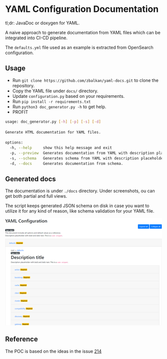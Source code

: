 # YAML Configuration Documentation

tl;dr: JavaDoc or doxygen for YAML.

A naive approach to generate documentation from YAML files which can be integrated into CI-CD pipeline.

The `defaults.yml` file used as an example is extracted from OpenSearch configuration.

## Usage

* Run `git clone https://github.com/zbalkan/yaml-docs.git` to clone the repository.
* Copy the YAML file under `docs/` directory.
* Update `configuration.py` based on your requirements.
* Run `pip install -r requirements.txt`
* Run `python3 doc_generator.py -h` to get help.
* PROFIT

```bash
usage: doc_generator.py [-h] [-p] [-s] [-d]

Generate HTML documentation for YAML files.

options:
  -h, --help     show this help message and exit
  -p, --preview  Generates documentation from YAML with description placeholders.
  -s, --schema   Generates schema from YAML with description placeholders.
  -d, --docs     Generates documentation from schema.
```

## Generated docs

The documentation is under `./docs` directory. Under screenshots, ou can get both partial and full views.

The script keeps generated JSON schema on disk in case you want to utilize it for any kind of reason, like schema validation for your YAML file.

![Sample screenshot](./screenshots/partial.png)

## Reference

The POC is based on the ideas in the issue [214](https://github.com/opensearch-project/documentation-website/issues/214)
